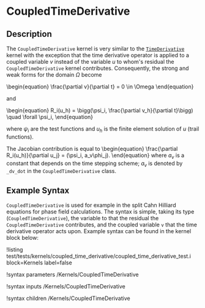 # CoupledTimeDerivative

## Description

The `CoupledTimeDerivative` kernel is very similar to the
[`TimeDerivative`](systems/Kernels/framework/TimeDerivative.md) kernel with the
exception that the time derivative operator is applied to a coupled variable $v$ instead
of the variable $u$ to whom's residual the `CoupledTimeDerivative` kernel
contributes. Consequently, the strong and weak forms for the domain $\Omega$ become

\begin{equation}
\frac{\partial v}{\partial t} = 0 \in \Omega
\end{equation}

and

\begin{equation}
R_i(u_h) = \bigg(\psi_i, \frac{\partial v_h}{\partial t}\bigg) \quad \forall \psi_i,
\end{equation}

where $\psi_i$ are the test functions and $u_h$ is the finite element solution of $u$ (trail functions).


The Jacobian contribution is equal to
\begin{equation}
\frac{\partial R_i(u_h)}{\partial u_j} = (\psi_i, a_v\phi_j).
\end{equation}
where $a_v$ is a constant that depends on the time stepping scheme; $a_v$ is
denoted by `_dv_dot` in the `CoupledTimeDerivative` class.

## Example Syntax

`CoupledTimeDerivative` is used for example in the split Cahn Hilliard equations
for phase field calculations. The syntax is simple, taking its type
(`CoupledTimeDerivative`), the variable to that the residual the
`CoupledTimeDerivative` contributes, and the coupled variable `v` that the time
derivative operator acts upon. Example syntax can be found in the kernel block
below:

!listing
test/tests/kernels/coupled_time_derivative/coupled_time_derivative_test.i
block=Kernels label=false

!syntax parameters /Kernels/CoupledTimeDerivative

!syntax inputs /Kernels/CoupledTimeDerivative

!syntax children /Kernels/CoupledTimeDerivative
